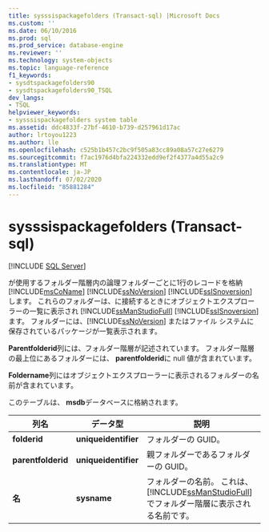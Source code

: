 ```yaml
---
title: sysssispackagefolders (Transact-sql) |Microsoft Docs
ms.custom: ''
ms.date: 06/10/2016
ms.prod: sql
ms.prod_service: database-engine
ms.reviewer: ''
ms.technology: system-objects
ms.topic: language-reference
f1_keywords:
- sysdtspackagefolders90
- sysdtspackagefolders90_TSQL
dev_langs:
- TSQL
helpviewer_keywords:
- sysssispackagefolders system table
ms.assetid: ddc4833f-27bf-4610-b739-d257961d17ac
author: lrtoyou1223
ms.author: lle
ms.openlocfilehash: c525b1b457c2bc9f505a83cc89a08a57c27e6279
ms.sourcegitcommit: f7ac1976d4bfa224332edd9ef2f4377a4d55a2c9
ms.translationtype: MT
ms.contentlocale: ja-JP
ms.lasthandoff: 07/02/2020
ms.locfileid: "85881284"
---
```

# <a name="sysssispackagefolders-transact-sql"></a>sysssispackagefolders (Transact-sql)
[!INCLUDE [SQL Server](../../includes/applies-to-version/sqlserver.md)]

  が使用するフォルダー階層内の論理フォルダーごとに1行のレコードを格納 [!INCLUDE[msCoName](../../includes/msconame-md.md)] [!INCLUDE[ssNoVersion](../../includes/ssnoversion-md.md)] [!INCLUDE[ssISnoversion](../../includes/ssisnoversion-md.md)] します。 これらのフォルダーは、に接続するときにオブジェクトエクスプローラーの一覧に表示され [!INCLUDE[ssManStudioFull](../../includes/ssmanstudiofull-md.md)] [!INCLUDE[ssISnoversion](../../includes/ssisnoversion-md.md)] ます。 フォルダーには、[!INCLUDE[ssNoVersion](../../includes/ssnoversion-md.md)] またはファイル システムに保存されているパッケージが一覧表示されます。  
  
 **Parentfolderid**列には、フォルダー階層が記述されています。 フォルダー階層の最上位にあるフォルダーには、 **parentfolderid**に null 値が含まれています。  
  
 **Foldername**列にはオブジェクトエクスプローラーに表示されるフォルダーの名前が含まれています。  
  
 このテーブルは、 **msdb**データベースに格納されます。  

  
|列名|データ型|説明|  
|-----------------|---------------|-----------------|  
|**folderid**|**uniqueidentifier**|フォルダーの GUID。|  
|**parentfolderid**|**uniqueidentifier**|親フォルダーであるフォルダーの GUID。|  
|**名**|**sysname**|フォルダーの名前。 これは、[!INCLUDE[ssManStudioFull](../../includes/ssmanstudiofull-md.md)] でフォルダー階層に表示される名前です。|  
  
  
